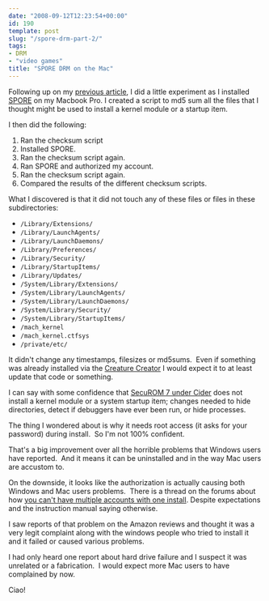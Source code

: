 ```yaml
---
date: "2008-09-12T12:23:54+00:00"
id: 190
template: post
slug: "/spore-drm-part-2/"
tags:
- DRM
- "video games"
title: "SPORE DRM on the Mac"
---
```


Following up on my [previous article](/spore-drm), I did a little experiment
as I installed [SPORE](https://amzn.to/2ILbGCh) on my Macbook Pro. I created a
script to md5 sum all the files that I thought might be used to install a
kernel module or a startup item.

I then did the following:

1.  Ran the checksum script
2.  Installed SPORE.
3.  Ran the checksum script again.
4.  Ran SPORE and authorized my account.
5.  Ran the checksum script again.
6.  Compared the results of the different checksum scripts.

What I discovered is that it did not touch any of these files or files in
these subdirectories:

* `/Library/Extensions/`
* `/Library/LaunchAgents/`
* `/Library/LaunchDaemons/`
* `/Library/Preferences/`
* `/Library/Security/`
* `/Library/StartupItems/`
* `/Library/Updates/`
* `/System/Library/Extensions/`
* `/System/Library/LaunchAgents/`
* `/System/Library/LaunchDaemons/`
* `/System/Library/Security/`
* `/System/Library/StartupItems/`
* `/mach_kernel`
* `/mach_kernel.ctfsys`
* `/private/etc/`

It didn't change any timestamps, filesizes or md5sums.  Even if something was
already installed via the [Creature Creator](https://amzn.to/2I25apG) I would
expect it to at least update that code or something.

I can say with some confidence that
[SecuROM 7 under Cider](http://www.transgaming.com/news/?id=108) does not
install a kernel module or a system startup item; changes needed to hide
directories, detect if debuggers have ever been run, or hide processes.

The thing I wondered about is why it needs root access (it asks for your
password) during install.  So I'm not 100% confident.

That's a big improvement over all the horrible problems that Windows users
have reported.  And it means it can be uninstalled and in the way Mac users
are accustom to.

On the downside, it looks like the authorization is actually causing both
Windows and Mac users problems.  There is a thread on the forums about how
[you can't have multiple accounts with one install](http://forum.spore.com/jforum/posts/list/103.page).
Despite expectations and the instruction manual saying otherwise.

I saw reports of that problem on the Amazon reviews and thought it was a very
legit complaint along with the windows people who tried to install it and it
failed or caused various problems.

I had only heard one report about hard drive failure and I suspect it was
unrelated or a fabrication.  I would expect more Mac users to have complained
by now.

Ciao!

